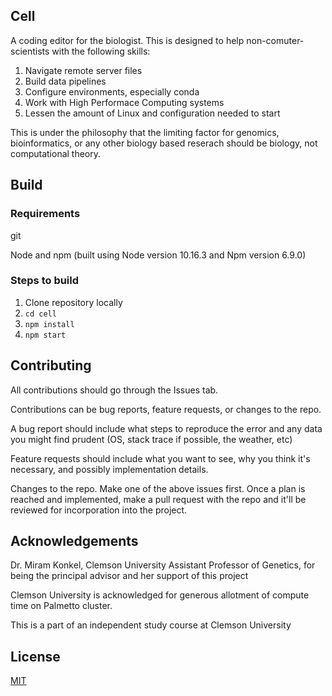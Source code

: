 Cell
---

A coding editor for the biologist.  This is designed to help non-comuter-scientists with the 
following skills:


1.  Navigate remote server files
2.  Build data pipelines
3.  Configure environments, especially conda
4.  Work with High Performace Computing systems 
5.  Lessen the amount of Linux and configuration needed to start


This is under the philosophy that the limiting factor for genomics, bioinformatics, or 
any other biology based reserach should be biology, not computational theory.

Build
---

### Requirements
git

Node and npm (built using Node version 10.16.3 and Npm version 6.9.0)

### Steps to build
1.  Clone repository locally
2.  `cd cell`
3.  `npm install`
4.  `npm start`


Contributing
---
All contributions should go through the Issues tab.


Contributions can be bug reports, feature requests, or changes to the repo.  

A bug report should include what steps to reproduce the error
and any data you might find prudent (OS, stack trace if possible, the weather, etc)

Feature requests should include what you want to see, why you think it's necessary, and possibly implementation details.

Changes to the repo. Make one of the above issues first. Once a  plan is reached and implemented, make a pull request with the repo and it'll be reviewed for incorporation into the project.


Acknowledgements
---
Dr. Miram Konkel, Clemson University Assistant Professor of Genetics, for being the principal 
advisor and her support of this project

Clemson University is acknowledged for generous allotment of compute time on Palmetto cluster.

This is a part of an independent study course at Clemson University

License
---
[MIT](https://github.com/joehal9000/cell/blob/master/LICENSE)
